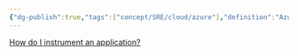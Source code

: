 ```yaml
---
{"dg-publish":true,"tags":["concept/SRE/cloud/azure"],"definition":"Azure Monitor agentis a comprehensive monitoring solution for collecting, analyzing, and responding to monitoring data from your cloud and on-premises environments.","aliases":["AMA"],"ms-learn-url":"(https://learn.microsoft.com/en-us/azure/azure-monitor/overview)","permalink":"/concepts/azure-monitor-agent/","dgPassFrontmatter":true}
---
```



  
[How do I instrument an application?](https://learn.microsoft.com/en-us/azure/azure-monitor/app/app-insights-overview#how-do-i-instrument-an-application)
